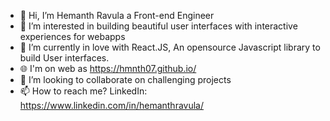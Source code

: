- 👋 Hi, I’m Hemanth Ravula a Front-end Engineer
- 👀 I’m interested in building beautiful user interfaces with interactive experiences for webapps
- 🌱 I’m currently in love with React.JS, An opensource Javascript library to build User interfaces.
- 🌐 I'm on web as https://hmnth07.github.io/ 
- 💞️ I’m looking to collaborate on challenging projects
- 📫 How to reach me? LinkedIn: https://www.linkedin.com/in/hemanthravula/

<!---
hmnth07/hmnth07 is a ✨ special ✨ repository because its `README.md` (this file) appears on your GitHub profile.
You can click the Preview link to take a look at your changes.
--->
